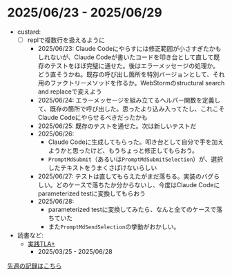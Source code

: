 # 2025/06/23 - 2025/06/29

- custard:
    - [ ] replで複数行を扱えるように
        - 2025/06/23: Claude Codeにやらすには修正範囲が小さすぎたかもしれないが、Claude Codeが書いたコードを叩き台として直して既存のテストをほぼ完璧に通せた。後はエラーメッセージの処理か。どう直そうかね。既存の呼び出し箇所を特別バージョンとして、それ用のファクトリーメソッドを作るか。WebStormのstructural search and replaceで変えよう
        - 2025/06/24: エラーメッセージを組み立てるヘルパー関数を定義して、既存の箇所で呼び出した。思ったより込み入ってたし、これこそClaude Codeにやらせるべきだったかも
        - 2025/06/25: 既存のテストを通せた。次は新しいテストだ
        - 2025/06/26:
            - Claude Codeに生成してもらった。叩き台として自分で手を加えようかと思ったけど、もうちょっと修正してもらおう。
            - `PromptMdSubmit`（あるいは`PromptMdSubmitSelection`）が、選択したテキストをうまくさばけないらしい
        - 2025/06/27: テストは直してもらえたがまだ落ちる。実装のバグらしい。どのケースで落ちたか分からないし、今度はClaude Codeにparameterized testに変換してもらおう
        - 2025/06/28:
            - parameterized testに変換してみたら、なんと全てのケースで落ちていた
            - また`PromptMdSendSelection`の挙動がおかしい。
- 読書など:
    - [実践TLA+](https://www.shoeisha.co.jp/book/detail/9784798169163)
        - 2025/03/25 - 2025/06/28

[先週の記録はこちら](https://github.com/igrep/daily-commits/blob/1ef53f44b46110e669dd462eda26a62cfff039b6/yesterday.md)
